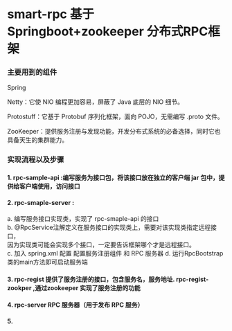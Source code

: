 # smart-rpc 基于Springboot+zookeeper 分布式RPC框架


### 主要用到的组件

Spring  

Netty：它使 NIO 编程更加容易，屏蔽了 Java 底层的 NIO 细节。  

Protostuff：它基于 Protobuf 序列化框架，面向 POJO，无需编写 .proto 文件。  

ZooKeeper：提供服务注册与发现功能，开发分布式系统的必备选择，同时它也具备天生的集群能力。  


### 实现流程以及步骤

#### 1. rpc-sample-api :编写服务为接口包，将该接口放在独立的客户端 jar 包中，提供给客户端使用，访问接口

#### 2. rpc-smaple-server :   
a. 编写服务接口实现类，实现了 rpc-smaple-api 的接口  
b. @RpcService注解定义在服务接口的实现类上，需要对该实现类指定远程接口，  
因为实现类可能会实现多个接口，一定要告诉框架哪个才是远程接口。  
c.  加入 spring.xml 配置   配置服务注册组件 和 RPC 服务器
d. 运行RpcBootstrap类的main方法即可启动服务端

#### 3. rpc-regist 提供了服务注册的接口，包含服务名，服务地址.  rpc-regist-zookper ,通过zookeeper 实现了服务注册的功能


#### 4. rpc-server RPC 服务器（用于发布 RPC 服务）


#### 5.
